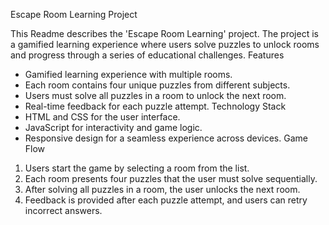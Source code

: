 Escape Room Learning Project

This Readme describes the 'Escape Room Learning' project. The project is a gamified learning experience where users solve puzzles to unlock rooms and progress through a series of educational challenges.
Features
- Gamified learning experience with multiple rooms.
- Each room contains four unique puzzles from different subjects.
- Users must solve all puzzles in a room to unlock the next room.
- Real-time feedback for each puzzle attempt.
Technology Stack
- HTML and CSS for the user interface.
- JavaScript for interactivity and game logic.
- Responsive design for a seamless experience across devices.
Game Flow
1. Users start the game by selecting a room from the list.
2. Each room presents four puzzles that the user must solve sequentially.
3. After solving all puzzles in a room, the user unlocks the next room.
4. Feedback is provided after each puzzle attempt, and users can retry incorrect answers.
